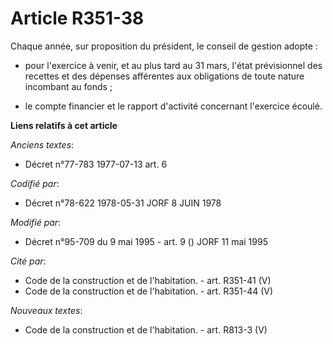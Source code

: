 # Article R351-38

Chaque année, sur proposition du président, le conseil de gestion adopte :

- pour l'exercice à venir, et au plus tard au 31 mars, l'état prévisionnel des recettes et des dépenses afférentes aux
obligations de toute nature incombant au fonds ;

- le compte financier et le rapport d'activité concernant l'exercice écoulé.

**Liens relatifs à cet article**

_Anciens textes_:

  - Décret n°77-783 1977-07-13 art. 6

_Codifié par_:

  - Décret n°78-622 1978-05-31 JORF 8 JUIN 1978

_Modifié par_:

  - Décret n°95-709 du 9 mai 1995 - art. 9 () JORF 11 mai 1995

_Cité par_:

  - Code de la construction et de l'habitation. - art. R351-41 (V)
  - Code de la construction et de l'habitation. - art. R351-44 (V)

_Nouveaux textes_:

  - Code de la construction et de l'habitation. - art. R813-3 (V)
